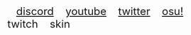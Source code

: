 <center>
			<div class="header">
				<table class="header" style="border-collapse: separate; margin: 5px; height: 60px;">
					<tr class="header">
						<td class="header">
						</td>
						<td class="header">
							<p style="display: table-cell; font-size: 18pt; color: rgba(0, 0, 0, 0.0);">
								 • <a class="header" href="https://discord.gg/willy">discord</a>
								 • <a class="header" href="https://www.youtube.com/user/fartingbrain">youtube</a>
								 • <a class="header" href="https://twitter.com/willyosu">twitter</a>
								 • <a class="header" href="https://osu.ppy.sh/u/3521482">osu!</a>
								 • <a class="header" href="https://www.twitch.tv/willly">twitch</a>
								 • <a class="header" href="/skin">skin</a>
